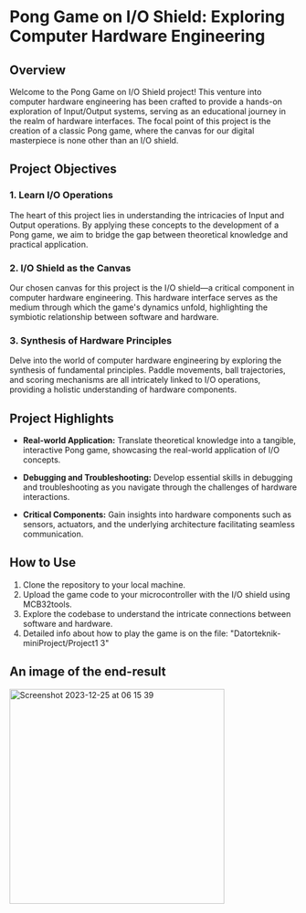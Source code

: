 # Pong Game on I/O Shield: Exploring Computer Hardware Engineering

## Overview

Welcome to the Pong Game on I/O Shield project! This venture into computer hardware engineering has been crafted to provide a hands-on exploration of Input/Output systems, serving as an educational journey in the realm of hardware interfaces. The focal point of this project is the creation of a classic Pong game, where the canvas for our digital masterpiece is none other than an I/O shield.

## Project Objectives

### 1. Learn I/O Operations

The heart of this project lies in understanding the intricacies of Input and Output operations. By applying these concepts to the development of a Pong game, we aim to bridge the gap between theoretical knowledge and practical application.

### 2. I/O Shield as the Canvas

Our chosen canvas for this project is the I/O shield—a critical component in computer hardware engineering. This hardware interface serves as the medium through which the game's dynamics unfold, highlighting the symbiotic relationship between software and hardware.

### 3. Synthesis of Hardware Principles

Delve into the world of computer hardware engineering by exploring the synthesis of fundamental principles. Paddle movements, ball trajectories, and scoring mechanisms are all intricately linked to I/O operations, providing a holistic understanding of hardware components.

## Project Highlights

- **Real-world Application:** Translate theoretical knowledge into a tangible, interactive Pong game, showcasing the real-world application of I/O concepts.

- **Debugging and Troubleshooting:** Develop essential skills in debugging and troubleshooting as you navigate through the challenges of hardware interactions.

- **Critical Components:** Gain insights into hardware components such as sensors, actuators, and the underlying architecture facilitating seamless communication.

## How to Use

1. Clone the repository to your local machine.
2. Upload the game code to your microcontroller with the I/O shield using MCB32tools. 
3. Explore the codebase to understand the intricate connections between software and hardware.
4. Detailed info about how to play the game is on the file: "Datorteknik-miniProject/Project1 3"
## An image of the end-result
<img width="376" alt="Screenshot 2023-12-25 at 06 15 39" src="https://github.com/ermia1230/Pong-IS1200/assets/149333804/1055c23e-7c2f-403b-8538-bd0b2f397e59">

